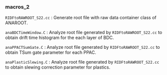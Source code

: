 ### macros_2 ###

`RIDFtoRAWROOT_S22.cc` : Generate root file with raw data container class of ANAROOT.

`anaBDCTimeWindow.C` : Analyze root file generated by `RIDFtoRAWROOT_S22.cc` to obtain drift time histogram for the each layer of BDC.

`anaPPACTSumGate.C` : Analyze root file generated by `RIDFtoRAWROOT_S22.cc` to obtain TSum gate parameter for each PPAC.

`anaPlasticSlewing.C` : Analyze root file generated by `RIDFtoRAWROOT_S22.cc` to obtain slewing correction parameter for plastics.
